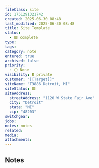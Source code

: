 ```yaml
---
fileClass: site
id: 1751291321742
created: 2025-06-30 08:48
last_modified: 2025-06-30 08:48
title: Site Template
status:
  - 🟩 complete
type: 
tags: 
category: note
entered: true
archived: false
priority:
  - ⚪ None
visibility: 🔒 private
customer: "[[Target]]"
siteName: "T3886 Detroit, MI"
siteStatus: 🟩
siteAddress:
  streetAddress: "1120 W State Fair Ave"
  city: "Detroit"
  state: "MI"
  zip: "48203"
switchgear: 
jobs: 
notes: notes
related: 
media: 
attachments:
---
```


## Notes